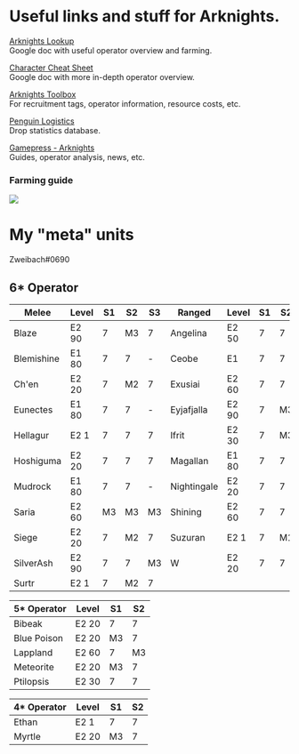 # Useful links and stuff for Arknights.

[Arknights Lookup](https://docs.google.com/spreadsheets/d/e/2PACX-1vS5yhjGa6F9UtgTceIUyyqUVSzo7-JwRk3W7BfgJ4ZEikuFDVG1y_MfUic3hYn5Gdh2wymjMm_SoXfj/pubhtml#)  
Google doc with useful operator overview and farming.

[Character Cheat Sheet](https://docs.google.com/spreadsheets/d/1L5smDJR2_4JCLvDJpT2Cz94inl8MFtRXH-xEOyuahIA/edit#gid=0)  
Google doc with more in-depth operator overview.

[Arknights Toolbox](https://aceship.github.io/AN-EN-Tags/index.html)  
For recruitment tags, operator information, resource costs, etc.

[Penguin Logistics](https://penguin-stats.io/)  
Drop statistics database.

[Gamepress - Arknights](https://gamepress.gg/arknights/)  
Guides, operator analysis, news, etc.

### Farming guide
![](https://i.imgur.com/NfJo8Ia.png)

# My "meta" units
Zweibach#0690

## 6\* Operator
Melee | Level | S1 | S2 | S3 | Ranged | Level | S1 | S2 | S3
--- | --- | --- | --- | --- | --- | --- | --- | --- | ---
Blaze | E2 90 | 7 | M3 | 7 |Angelina | E2 50 | 7 | 7 | M3
Blemishine | E1 80 | 7 | 7 | - | Ceobe | E1 | 7 | 7 | -
Ch'en | E2 20 | 7 | M2 | 7 | Exusiai | E2 60 | 7 | 7 | M3
Eunectes | E1 80 | 7 | 7 | - | Eyjafjalla | E2 90 | 7 | M3 | M3
Hellagur | E2 1 | 7 | 7 | 7 | Ifrit | E2 30 | 7 | M3 | 7
Hoshiguma | E2 20 | 7 | 7 | 7 | Magallan | E1 80 | 7 | 7 | -
Mudrock | E1 80 | 7 | 7 | - | Nightingale | E2 20 | 7 | 7 | 7
Saria | E2 60 | M3 | M3 | M3 | Shining | E2 60 | 7 | 7 | 7
Siege | E2 20 | 7 | M2 | 7 | Suzuran | E2 1 | 7 | M1 | M3
SilverAsh | E2 90 | 7 | 7 | M3 | W | E2 20 | 7 | 7 | M1
Surtr | E2 1 | 7 | M2 | 7

5\* Operator | Level | S1 | S2
--- | --- | --- | ---
Bibeak | E2 20 | 7 | 7
Blue Poison | E2 20 | M3 | 7
Lappland | E2 60 | 7 | M3
Meteorite | E2 20 | M3 | 7
Ptilopsis | E2 30 | 7 | 7

4\* Operator | Level | S1 | S2
--- | --- | --- | ---
Ethan | E2 1 | 7 | 7
Myrtle | E2 20 | M3 | 7